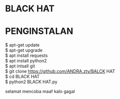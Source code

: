 # BLACK HAT #



# PENGINSTALAN
 $ apt-get update<br>
 $ apt-get upgrade<br>
 $ apt install requests<br>
 $ apt install python2<br>
 $ apt intsall git<br>
 $ git clone https://github.com/ANDRA.zty/BALCK HAT<br>
 $ cd BLACK HAT<br>
 $ python2 BLACK HAT.py

 
selamat mencoba maaf kalo gagal

